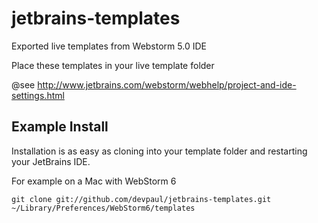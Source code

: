 jetbrains-templates
===================

Exported live templates from Webstorm 5.0 IDE

Place these templates in your live template folder

@see http://www.jetbrains.com/webstorm/webhelp/project-and-ide-settings.html

## Example Install
Installation is as easy as cloning into your template folder and restarting your JetBrains IDE.

For example on a Mac with WebStorm 6
```
git clone git://github.com/devpaul/jetbrains-templates.git ~/Library/Preferences/WebStorm6/templates
```
